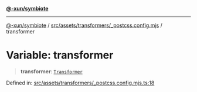 [**@-xun/symbiote**](../../../../../README.md)

***

[@-xun/symbiote](../../../../../README.md) / [src/assets/transformers/\_postcss.config.mjs](../README.md) / transformer

# Variable: transformer

> **transformer**: [`Transformer`](../../../type-aliases/Transformer.md)

Defined in: [src/assets/transformers/\_postcss.config.mjs.ts:18](https://github.com/Xunnamius/symbiote/blob/dc192a66d47b6c3a3464852ad43eb71fe137ca73/src/assets/transformers/_postcss.config.mjs.ts#L18)

